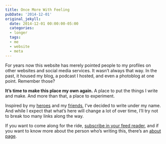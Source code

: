 ```yaml
---
title: Once More With Feeling
pubDate: '2014-12-01'
original_jekyll:
  date: 2014-12-01 00:00:00-05:00
  categories:
  - longer
  tags:
  - me
  - website
  - meta
---
```


For years now this website has merely pointed people to my profiles on other websites and social media services. It wasn’t always that way. In the past, it housed my blog, a podcast I hosted, and even a photoblog at one point. Remember those?

**It’s time to make this place my own again.** A place to put the things I write and make. And more than that, a place to experiment.

Inspired by my [heroes](http://frankchimero.com/blog/homesteading-2014/) and my [friends](http://khanlou.com), I’ve decided to write under my name. And while I expect that what’s here will change a lot of over time, I’ll try not to break too many links along the way.

If you want to come along for the ride, [subscribe in your feed reader](/feed/), and if you want to know more about the person who’s writing this, there’s an [about page](/about/).
